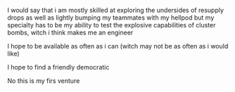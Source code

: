 I would say that i am mostly skilled at exploring the undersides of resupply drops as well as lightly bumping my teammates with my hellpod but my specialty has to be my ability to test the explosive capabilities of cluster bombs, witch i think makes me an engineer  

I hope to be available as often as i can (witch may not be as often as i would like)

I hope to find a friendly democratic 

No this is my firs venture 